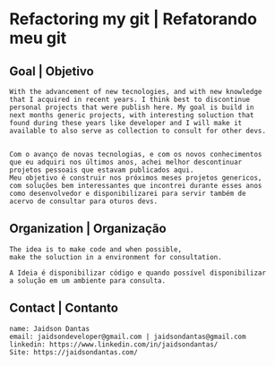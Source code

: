 # Refactoring my git | Refatorando meu git

## Goal | Objetivo
    With the advancement of new tecnologies, and with new knowledge
    that I acquired in recent years. I think best to discontinue
    personal projects that were publish here. My goal is build in
    next months generic projects, with interesting soluction that
    found during these years like developer and I will make it
    available to also serve as collection to consult for other devs.


    Com o avanço de novas tecnologias, e com os novos conhecimentos
    que eu adquiri nos últimos anos, achei melhor descontinuar
    projetos pessoais que estavam publicados aqui.
    Meu objetivo é construir nos próximos meses projetos genericos,
    com soluções bem interessantes que incontrei durante esses anos
    como desenvolvedor e disponibilizarei para servir também de
    acervo de consultar para oturos devs.

## Organization | Organização
    The idea is to make code and when possible, 
    make the soluction in a environment for consultation.

    A Ideia é disponibilizar código e quando possível disponibilizar
    a solução em um ambiente para consulta.

## Contact | Contanto
    name: Jaidson Dantas
    email: jaidsondeveloper@gmail.com | jaidsondantas@gmail.com
    linkedin: https://www.linkedin.com/in/jaidsondantas/
    Site: https://jaidsondantas.com/


